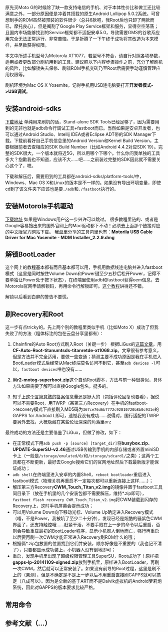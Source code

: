 <!-- 
.. title: 国行电信4G版Moto G 2014之Root与刷ROM恢复谷歌服务
.. slug: guo-xing-dian-xin-4gban-moto-g-2014zhi-rootyu-shua-romhui-fu-gu-ge-fu-wu
.. date: 2015-04-09 20:03:22 UTC+08:00
.. tags: 
.. category: 
.. link: 
.. description: 
.. type: text
-->

原先买Moto G的时候除了缺一款支持电信的手机、对于本体性价比和做工还比较满意之外，一部分原因便是冲着其搭载的原生Android Lollipop 5.0.2系统。可曾想到手的ROM虽然被预装的软件很少（总共6款吧，我Root后也只卸了两款而已，摩托良心），但是阉割了Google Play Service框架和服务，显得空空荡荡；且国内市场能够找到的Service框架都不适配安卓5.0，导致需要GMS的谷歌系应用完全无法正常运行，非常苦恼。于是折腾了一下午终于成功将其改造为本来模样，并尽数获得权限。

本文中所述手机型号为Motorola XT1077，若型号不符合，请自行对照各项参数，适用或者更改部分刷机用到的工具。建议照以下内容步骤操作之前，充分了解刷机的风险，比如解锁失去保修、刷错ROM手机变砖乃至Root后需要手动谨慎管理应用权限等。

刷机环境为Mac OS X Yosemite。记得手机用USB连电脑要打开**开发者模式-\>USB调试**。

## 安装android-sdks
[下载地址][1]
单纯用来刷机的话，Stand-alone SDK Tools已经足够了，因为需要用到的无非也就是adb命令行调试工具+fastboot而已。当然如果是安卓开发者，也可以通过Android Studio、Intellij IDEA或者Eclipse ADT带的SDK Manager下载。下载前看好自己手机信息里的Android Version和Kernel Build Version，主要根据前者去查相应的SDK Build Number（比如Android 4.4.2对应SDK 19）。完整的SDK很大，一个版本就将近5G，所以用哪个下哪个。什么你问我单独的工具多大？抱歉我也不知道，应该不大……吧……之前装过完整的SDK因此就不需要关心这个了，嗯。

下载和解压后，需要用到的工具都在android-sdks/platform-tools/中，Windows、Mac OS X和Linux的版本是不一样的。如果没有导出环境变量，即使cd到了该文件夹下应该也是要`./adb`和`./fastboot`执行的。

## 安装Motorola手机驱动
[下载地址][2]
如果是Windows用户这一步兴许可以跳过。
很多教程里链的、或者是Google容易搜出来的国外官网上的Mac驱动都下不动！必须去上面那个链接对应的中文版官方网站下载。
我盘里分享的工具包里也有：**Motorila USB Cable Driver for Mac Yosemite - MDM Installer\_2.2.9.dmg**

## 解锁BootLoader
这个网上的教程基本都有而且基本都可以用，手机用数据线连电脑并进入fastboot模式（这里是同时按住Volume Down和Power键至少五秒后松开Power，记得不要单独让Power处于按下状态），在终端里使用adb和fastboot获得oem信息，去Motorola官网申请解锁码，再用命令行解锁即可。[这个教程][3]讲得还不错。

解锁以后看到白屏的警告不要慌。

## 刷Recovery和Root
这一步有点tricky的。先上两个别的教程里类似手机（比如Moto X）成功了但我失败了的方法（粗体标注的包在云盘分享里都有）：

1. Chainfire的Auto Root方式刷入Root（关键一步）
	根据LiGux的[这篇文章][4]，用**CF-Auto-Root-titanumtsds-titanretde-xt1068.zip**。文章很有参考意义，但是方法并不完全适用，要做一些变通；猜测主要不成功原因是我在手机进入BootLoader模式后经常从Mac终端莫名访问不到它，甚至`adb devices -l`可以，`fastboot devices`啥也没有……

2. 用**r2-motog-superboot.zip**这个自动Root脚本，方法与前一种很类似，具体方法如果需要了解可以直接Google包名，挺多的。

3. 知乎上[这个言简意赅的答案][5]信息量还是挺大的（包括评论回复也要看），据说可以不需要Root，用TWRP（某第三方Recovery）在手机的fastboot-\>recovery模式下直接刷入MD5码为`367ce76d6b7772c92810720b8b0c931e`的GAPPS for Android L即可，遗憾我没有成功……说得对，国行适配的TWRP要另外去找，大概隐藏在某些论坛深深的角落里orz

最终成功的方法还是主要借鉴了LiGux，但做了修改，如下：

- 在正常模式下用`adb push -p [source] [target_dir]`将**busybox.zip**、**UPDATE-SuperSU-v2.46**通过USB传输到手机的内部存储或者外置miniSD卡上（一般是`/storage/emulated/0/`和`/storage/sdcard1/`之类）；这两个工具都在不断更新，最好去Google搜索它们的官网地址然后下载最新版才能保证成功；
- `adb shell`在终端里进入安卓的内置Shell，`reboot bootloader`重启进入fastboot模式（物理关机再重启不一定每次都可以重新连接上这样……）；
- 解压第三方Recovery**CWM\_Touch\_Titan\_v2.img**的镜像并置于fastboot工具同目录下（放在手机里的几个安装包都不需要解压，维持\*.zip即可），`fastboot flash recovery CWM_Touch_Titan_v2.img`将CWM装载到闪存的Recovery上，这时手机屏幕会提示成功；
- 可以用Volume Down向下移动光标、Volume Up确定进入Recovery模式（唔，不是Power，我被坑了至少二十分钟），发现已经是炫酷的骚紫色CWM界面了，还支持触控哦……赶紧干活，不要手贱在上一步的命令以后重启，否则会导致重载最初的BootLoader程序，显示小机器人倒地而亡，强行再重启以后要再刷一次CWM才能正常进入Recovery刷ROM什么的哦；
- 根据俩\*.zip包放置的位置找到它们并安装，顺序好像是不重要的（我也记不清了），只要都显示成功装上，小机器人没有倒地即可；
- 重启，发现手机里出现了超级权限管理工具SuperSU，Root成功了！原样把**gapps-lp-20141109-signed.zip**放到手机里，原样进入BootLoader，再刷一次CWM，然后就可以正常安装了。如果没有前导的Root过程，这里是刷不上的（亲测），但是不确定是不是上一步以后不用重启直接刷GAPPS就可以搞定（八成可以）。因为是全新的基于ART而不是Dalvik虚拟机的Android萝莉炮系统，因此对GAPPS的版本要求比较严格。

## 常用命令

## 参考文献（...）

[1]:	https://developer.android.com/sdk/installing/index.html
[2]:	https://motorola-global-zn-ch.custhelp.com/app/answers/detail/a_id/91628
[3]:	http://bbs.gfan.com/android-7121074-1-1.html
[4]:	http://ligux.com/?p=133
[5]:	http://www.zhihu.com/question/27800031/answer/39007940